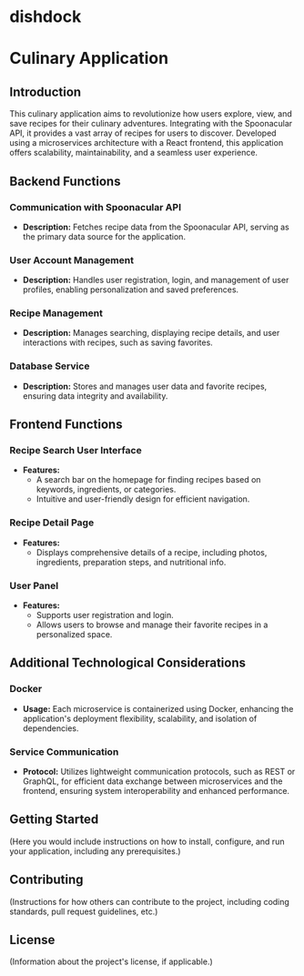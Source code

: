 # dishdock
# Culinary Application

## Introduction

This culinary application aims to revolutionize how users explore, view, and save recipes for their culinary adventures. Integrating with the Spoonacular API, it provides a vast array of recipes for users to discover. Developed using a microservices architecture with a React frontend, this application offers scalability, maintainability, and a seamless user experience.

## Backend Functions

### Communication with Spoonacular API
- **Description:** Fetches recipe data from the Spoonacular API, serving as the primary data source for the application.

### User Account Management
- **Description:** Handles user registration, login, and management of user profiles, enabling personalization and saved preferences.

### Recipe Management
- **Description:** Manages searching, displaying recipe details, and user interactions with recipes, such as saving favorites.

### Database Service
- **Description:** Stores and manages user data and favorite recipes, ensuring data integrity and availability.

## Frontend Functions

### Recipe Search User Interface
- **Features:**
    - A search bar on the homepage for finding recipes based on keywords, ingredients, or categories.
    - Intuitive and user-friendly design for efficient navigation.

### Recipe Detail Page
- **Features:**
    - Displays comprehensive details of a recipe, including photos, ingredients, preparation steps, and nutritional info.

### User Panel
- **Features:**
    - Supports user registration and login.
    - Allows users to browse and manage their favorite recipes in a personalized space.

## Additional Technological Considerations

### Docker
- **Usage:** Each microservice is containerized using Docker, enhancing the application's deployment flexibility, scalability, and isolation of dependencies.

### Service Communication
- **Protocol:** Utilizes lightweight communication protocols, such as REST or GraphQL, for efficient data exchange between microservices and the frontend, ensuring system interoperability and enhanced performance.

## Getting Started

(Here you would include instructions on how to install, configure, and run your application, including any prerequisites.)

## Contributing

(Instructions for how others can contribute to the project, including coding standards, pull request guidelines, etc.)

## License

(Information about the project's license, if applicable.)


